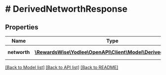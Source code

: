 # # DerivedNetworthResponse

## Properties

Name | Type | Description | Notes
------------ | ------------- | ------------- | -------------
**networth** | [**\RewardsWise\Yodlee\OpenAPI\Client\Model\DerivedNetworth[]**](DerivedNetworth.md) |  | [optional] [readonly]

[[Back to Model list]](../../README.md#models) [[Back to API list]](../../README.md#endpoints) [[Back to README]](../../README.md)
